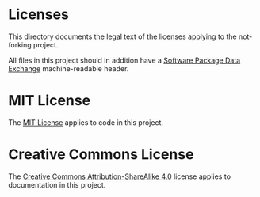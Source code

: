 <!-- Copyright 2020 The LumoSQL Authors, see LICENSES/CC-BY-SA-4.0 -->
<!-- SPDX-License-Identifier: CC-BY-SA-4.0 -->
<!-- SPDX-FileCopyrightText: 2020 The LumoSQL Authors -->
<!-- SPDX-ArtifactOfProjectName: LumoSQL -->
<!-- SPDX-FileType: Documentation -->

# Licenses

This directory documents the legal text of the licenses applying to the not-forking project.

All files in this project should in addition have a [Software Package Data Exchange](https://spdx.dev)
machine-readable header. 

# MIT License

The [MIT License](https://en.wikipedia.org/wiki/MIT_License) applies to code in this project.

# Creative Commons License

The [Creative Commons Attribution-ShareAlike 4.0](https://creativecommons.org/licenses/by-sa/4.0/) 
license applies to documentation in this project.
